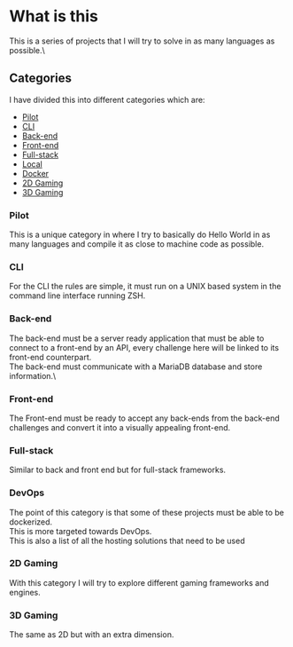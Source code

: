 # What is this
This is a series of projects that I will try to solve in as many languages as possible.\

## Categories
I have divided this into different categories which are:
- [Pilot](#pilot)
- [CLI](#cli) 
- [Back-end](#back-end)
- [Front-end](#front-end)
- [Full-stack](#full-stack)
- [Local](#local)
- [Docker](#docker) 
- [2D Gaming](#2d-gaming)
- [3D Gaming](#3d-gaming)

### Pilot
This is a unique category in where I try to basically do Hello World in as many languages and compile it as close to machine code as possible.

### CLI
For the CLI the rules are simple, it must run on a UNIX based system in the command line interface running ZSH.

### Back-end
The back-end must be a server ready application that must be able to connect to a front-end by an API, every challenge here will be linked to its front-end counterpart.\
The back-end must communicate with a MariaDB database and store information.\

### Front-end
The Front-end must be ready to accept any back-ends from the back-end challenges and convert it into a visually appealing front-end.

### Full-stack
Similar to back and front end but for full-stack frameworks.

### DevOps
The point of this category is that some of these projects must be able to be dockerized.\
This is more targeted towards DevOps.\
This is also a list of all the hosting solutions that need to be used

### 2D Gaming
With this category I will try to explore different gaming frameworks and engines.

### 3D Gaming
The same as 2D but with an extra dimension.